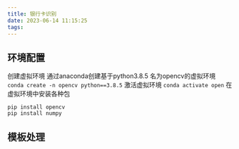 ```yaml
---
title: 银行卡识别
date: 2023-06-14 11:15:25
tags:
---
```

## 环境配置
创建虚拟环境
通过anaconda创建基于python3.8.5 名为opencv的虚拟环境
`conda create -n opencv python==3.8.5` 
激活虚拟环境
`conda activate open`
在虚拟环境中安装各种包
~~~
pip install opencv
pip install numpy
~~~

## 模板处理

